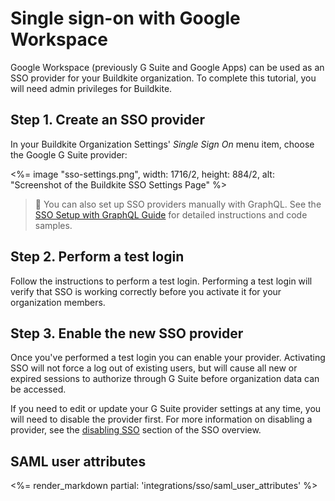 # Single sign-on with Google Workspace

Google Workspace (previously G Suite and Google Apps) can be used as an SSO provider for your Buildkite organization. To complete this tutorial, you will need admin privileges for Buildkite.


## Step 1. Create an SSO provider

In your Buildkite Organization Settings' _Single Sign On_ menu item, choose the Google G Suite provider:

<%= image "sso-settings.png", width: 1716/2, height: 884/2, alt: "Screenshot of the Buildkite SSO Settings Page" %>

>📘 You can also set up SSO providers manually with GraphQL.
> See the <a href="/docs/integrations/sso/sso-setup-with-graphql">SSO Setup with GraphQL Guide</a> for detailed instructions and code samples.

## Step 2. Perform a test login

Follow the instructions to perform a test login. Performing a test login will verify that SSO is working correctly before you activate it for your organization members.

## Step 3. Enable the new SSO provider

Once you've performed a test login you can enable your provider. Activating SSO will not force a log out of existing users, but will cause all new or expired sessions to authorize through G Suite before organization data can be accessed.

If you need to edit or update your G Suite provider settings at any time, you will need to disable the provider first. For more information on disabling a provider, see the [disabling SSO](/docs/integrations/sso#disabling-and-removing-sso) section of the SSO overview.

## SAML user attributes

<%= render_markdown partial: 'integrations/sso/saml_user_attributes' %>
